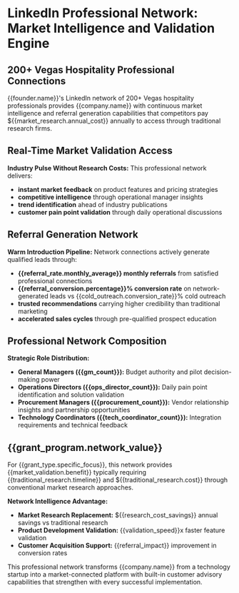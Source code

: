 # LinkedIn Professional Network: Market Intelligence and Validation Engine

## 200+ Vegas Hospitality Professional Connections

{{founder.name}}'s LinkedIn network of 200+ Vegas hospitality professionals provides {{company.name}} with continuous market intelligence and referral generation capabilities that competitors pay ${{market_research.annual_cost}} annually to access through traditional research firms.

## Real-Time Market Validation Access

**Industry Pulse Without Research Costs:** This professional network delivers:

- **instant market feedback** on product features and pricing strategies
- **competitive intelligence** through operational manager insights
- **trend identification** ahead of industry publications
- **customer pain point validation** through daily operational discussions

## Referral Generation Network

**Warm Introduction Pipeline:** Network connections actively generate qualified leads through:

- **{{referral_rate.monthly_average}} monthly referrals** from satisfied professional connections
- **{{referral_conversion.percentage}}% conversion rate** on network-generated leads vs {{cold_outreach.conversion_rate}}% cold outreach
- **trusted recommendations** carrying higher credibility than traditional marketing
- **accelerated sales cycles** through pre-qualified prospect education

## Professional Network Composition

**Strategic Role Distribution:**
- **General Managers ({{gm_count}}):** Budget authority and pilot decision-making power
- **Operations Directors ({{ops_director_count}}):** Daily pain point identification and solution validation
- **Procurement Managers ({{procurement_count}}):** Vendor relationship insights and partnership opportunities
- **Technology Coordinators ({{tech_coordinator_count}}):** Integration requirements and technical feedback

## {{grant_program.network_value}}

For {{grant_type.specific_focus}}, this network provides {{market_validation.benefit}} typically requiring {{traditional_research.timeline}} and ${{traditional_research.cost}} through conventional market research approaches.

**Network Intelligence Advantage:**
- **Market Research Replacement:** ${{research_cost_savings}} annual savings vs traditional research
- **Product Development Validation:** {{validation_speed}}x faster feature validation
- **Customer Acquisition Support:** {{referral_impact}} improvement in conversion rates

This professional network transforms {{company.name}} from a technology startup into a market-connected platform with built-in customer advisory capabilities that strengthen with every successful implementation.